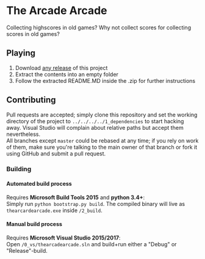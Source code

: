 # The Arcade Arcade

Collecting highscores in old games? Why not collect scores for collecting scores in old games?

## Playing
1. Download [any release](../../releases/) of this project
2. Extract the contents into an empty folder
3. Follow the extracted README.MD inside the .zip for further instructions

## Contributing
Pull requests are accepted; simply clone this repository and set the working directory of the project to `../../../../1_dependencies` to start hacking away. Visual Studio will complain about relative paths but accept them nevertheless.  
All branches except `master` could be rebased at any time; if you rely on work of them, make sure you're talking to the main owner of that branch or fork it using GitHub and submit a pull request.

### Building
#### Automated build process
Requires **Microsoft Build Tools 2015** and **python 3.4+**:  
Simply run `python bootstrap.py build`. The compiled binary will live as `thearcardearcade.exe` inside `/2_build`.

#### Manual build process
Requires **Microsoft Visual Studio 2015/2017**:  
Open `/0_vs/thearcadearcade.sln` and build+run either a "Debug" or "Release"-build.

